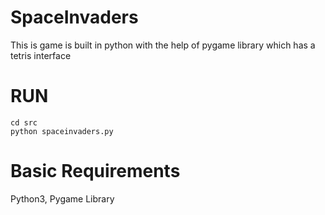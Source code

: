 # SpaceInvaders
This is game is built in python with the help of pygame library which has a tetris interface

# RUN
```shell
cd src
python spaceinvaders.py
```

# Basic Requirements

Python3, Pygame Library
